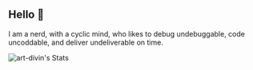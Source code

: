 ## Hello 👋

I am a nerd, with a cyclic mind, who likes to debug undebuggable, code uncoddable, and deliver undeliverable on time.

![art-divin's Stats](https://github-readme-stats.vercel.app/api?username=art-divin&theme=vue-dark&show_icons=true&hide_border=true&count_private=true)
